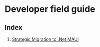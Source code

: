 # Developer field guide

## Index
1. [Strategic Migration to .Net MAUI](https://github.com/Zazz-IT/developer-field-guide-/tree/main/strategic-migration-to-maui)